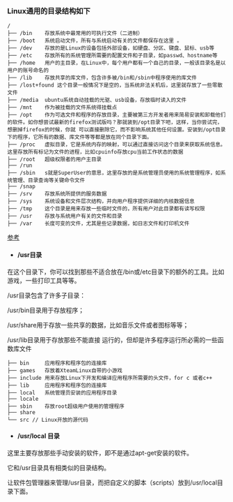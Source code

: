 
### Linux通用的目录结构如下

```
/
├── /bin    存放系统中最常用的可执行文件（二进制）
├── /boot   系统启动文件，所有与系统启动有关的文件都保存在这里 。 
├── /dev    存放的是Linux的设备包括外部设备，如硬盘、分区、键盘、鼠标、usb等
├── /etc    存放所有的系统管理所需要的配置文件和子目录，如passwd、hostname等
├── /home   用户的主目录，在Linux中，每个用户都有一个自己的目录，一般该目录名是以用户的账号命名的
├── /lib    存放共享的库文件，包含许多被/bin和/sbin中程序使用的库文件
├── /lost+found 这个目录一般情况下是空的，当系统非法关机后，这里就存放了一些零散文件
├── /media  ubuntu系统自动挂载的光驱、usb设备，存放临时读入的文件
├── /mnt    作为被挂载的文件系统得挂载点
├── /opt    作为可选文件和程序的存放目录，主要被第三方开发者用来简易安装和卸载他们的软件。如你想尝试最新的firefox测试版吗？那就装到/opt目录下吧，这样，当你尝试完，想删掉firefox的时候，你就 可以直接删除它，而不影响系统其他任何设置。安装到/opt目录下的程序，它所有的数据、库文件等等都是放在同个目录下面。
├── /proc   虚拟目录，它是系统内存的映射，可以通过直接访问这个目录来获取系统信息。这里存放所有标记为文件的进程，比如cpuinfo存放cpu当前工作状态的数据
├── /root   超级权限者的用户主目录
├── /run    
├── /sbin   s就是SuperUser的意思，这里存放的是系统管理员使用的系统管理程序，如系统管理、目录查询等关键命令文件
├── /snap
├── /srv    存放系统所提供的服务数据
├── /sys    系统设备和文件层次结构，并向用户程序提供详细的内核数据信息
├── /tmp    这个目录是用来存放一些临时文件的，所有用户对此目录都有读写权限
├── /usr    存放与系统用户有关的文件和目录
├── /var    长度可变的文件，尤其是些记录数据，如日志文件和打印机文件

```

[参考](https://chaowyc.github.io/2017/02/21/how-to-organize-ubuntu-file-system/)

- #### /usr目录

在这个目录下，你可以找到那些不适合放在/bin或/etc目录下的额外的工具。比如游戏，一些打印工具等等。

/usr目录包含了许多子目录：

/usr/bin目录用于存放程序；

/usr/share用于存放一些共享的数据，比如音乐文件或者图标等等；

/usr/lib目录用于存放那些不能直接 运行的，但却是许多程序运行所必需的一些函数库文件

```
├── bin     应用程序和程序包的连接库
├── games   存放着XteamLinux自带的小游戏
├── include 用来存放Linux下开发和编译应用程序所需要的头文件，for c 或者c++
├── lib     应用程序和程序包的连接库
├── local   系统管理员安装的应用程序目录
├── locale
├── sbin    存放root超级用户使用的管理程序
├── share
└── src // Linux开放的源代码
```

- #### /usr/local 目录

这里主要存放那些手动安装的软件，即不是通过apt-get安装的软件。

它和/usr目录具有相类似的目录结构。

让软件包管理器来管理/usr目录，而把自定义的脚本（scripts）放到/usr/local目录下面。
